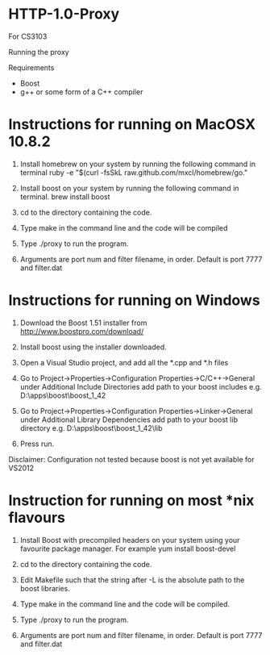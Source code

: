 HTTP-1.0-Proxy
==============

For CS3103

Running the proxy

Requirements
- Boost
- g++ or some form of a C++ compiler

Instructions for running on MacOSX 10.8.2
=========================================
1. Install homebrew on your system by running the following command in terminal
ruby -e "$(curl -fsSkL raw.github.com/mxcl/homebrew/go."

2. Install boost on your system by running the following command in terminal.
brew install boost

3. cd to the directory containing the code. 

4. Type make in the command line and the code will be compiled

5. Type ./proxy to run the program.

6. Arguments are port num and filter filename, in order. Default is port 7777 and filter.dat

Instructions for running on Windows
===================================
1. Download the Boost 1.51 installer from http://www.boostpro.com/download/

2. Install boost using the installer downloaded.

3. Open a Visual Studio project, and add all the *.cpp and *.h files

4. Go to Project->Properties->Configuration Properties->C/C++->General under Additional Include Directories add path to your boost includes
e.g. D:\apps\boost\boost_1_42

5. Go to Project->Properties->Configuration Properties->Linker->General under Additional Library Dependencies add path to your boost lib directory
e.g. D:\apps\boost\boost_1_42\lib

6. Press run.

Disclaimer: Configuration not tested because boost is not yet available for VS2012

Instruction for running on most *nix flavours
=============================================
1. Install Boost with precompiled headers on your system using your favourite package manager. For example
yum install boost-devel

2. cd to the directory containing the code. 

3. Edit Makefile such that the string after -L is the absolute path to the boost libraries.

4. Type make in the command line and the code will be compiled.

5. Type ./proxy to run the program.

6. Arguments are port num and filter filename, in order. Default is port 7777 and filter.dat